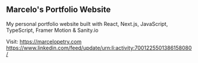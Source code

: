 ## Marcelo's Portfolio Website

My personal portfolio website built with React, Next.js, JavaScript, TypeScript, Framer Motion & Sanity.io

Visit: https://marcelopetry.com
<br>
https://www.linkedin.com/feed/update/urn:li:activity:7001225501386158080/
